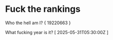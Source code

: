 # Fuck the rankings

Who the hell am I?
{ 19220663 }

What fucking year is it?
[ 2025-05-31T05:30:00Z ]
